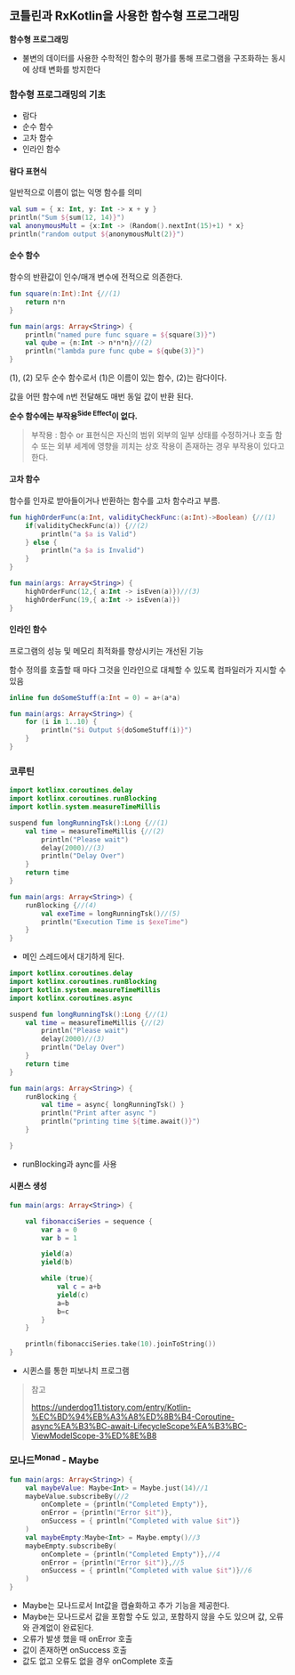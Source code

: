 ## 코틀린과 RxKotlin을 사용한 함수형 프로그래밍



**함수형 프로그래밍**

- 불변의 데이터를 사용한 수학적인 함수의 평가를 통해 프로그램을 구조화하는 동시에 상태 변화를 방지한다



### 함수형 프로그래밍의 기초

- 람다
- 순수 함수
- 고차 함수
- 인라인 함수



#### 람다 표현식

일반적으로 이름이 없는 익명 함수를 의미

```kotlin
val sum = { x: Int, y: Int -> x + y }
println("Sum ${sum(12, 14)}")
val anonymousMult = {x:Int -> (Random().nextInt(15)+1) * x}
println("random output ${anonymousMult(2)}")
```



#### 순수 함수

함수의 반환값이 인수/매개 변수에 전적으로 의존한다.

```kotlin
fun square(n:Int):Int {//(1)
    return n*n
}

fun main(args: Array<String>) {
    println("named pure func square = ${square(3)}")
    val qube = {n:Int -> n*n*n}//(2)
    println("lambda pure func qube = ${qube(3)}")
}
```

(1), (2) 모두 순수 함수로서 (1)은 이름이 있는 함수, (2)는 람다이다.

값을 어떤 함수에 n번 전달해도 매번 동일 값이 반환 된다.

**순수 함수에는 부작용<sup>Side Effect</sup>이 없다.**

> 부작용 : 함수 or 표현식은 자신의 범위 외부의 일부 상태를 수정하거나 호출 함수 또는 외부 세계에 영향을 끼치는 상호 작용이 존재하는 경우 부작용이 있다고 한다.



#### 고차 함수

함수를 인자로 받아들이거나 반환하는 함수를 고차 함수라고 부름.

```kotlin
fun highOrderFunc(a:Int, validityCheckFunc:(a:Int)->Boolean) {//(1)
    if(validityCheckFunc(a)) {//(2)
        println("a $a is Valid")
    } else {
        println("a $a is Invalid")
    }
}

fun main(args: Array<String>) {
    highOrderFunc(12,{ a:Int -> isEven(a)})//(3)
    highOrderFunc(19,{ a:Int -> isEven(a)})
}
```



#### 인라인 함수

프로그램의 성능 및 메모리 최적화를 향상시키는 개선된 기능

함수 정의를 호출할 때 마다 그것을 인라인으로 대체할 수 있도록 컴파일러가 지시할 수 있음

```kotlin
inline fun doSomeStuff(a:Int = 0) = a+(a*a)

fun main(args: Array<String>) {
    for (i in 1..10) {
        println("$i Output ${doSomeStuff(i)}")
    }
}
```



### 코루틴

```kotlin
import kotlinx.coroutines.delay
import kotlinx.coroutines.runBlocking
import kotlin.system.measureTimeMillis

suspend fun longRunningTsk():Long {//(1)
    val time = measureTimeMillis {//(2)
        println("Please wait")
        delay(2000)//(3)
        println("Delay Over")
    }
    return time
}

fun main(args: Array<String>) {
    runBlocking {//(4)
        val exeTime = longRunningTsk()//(5)
        println("Execution Time is $exeTime")
    }
}
```

- 메인 스레드에서 대기하게 된다.

```kotlin
import kotlinx.coroutines.delay
import kotlinx.coroutines.runBlocking
import kotlin.system.measureTimeMillis
import kotlinx.coroutines.async

suspend fun longRunningTsk():Long {//(1)
    val time = measureTimeMillis {//(2)
        println("Please wait")
        delay(2000)//(3)
        println("Delay Over")
    }
    return time
}

fun main(args: Array<String>) {
    runBlocking {
        val time = async{ longRunningTsk() }
        println("Print after async ")
        println("printing time ${time.await()}")
    }

}
```

- runBlocking과 aync를 사용



#### 시퀸스 생성

```kotlin
fun main(args: Array<String>) {

    val fibonacciSeries = sequence {
        var a = 0
        var b = 1

        yield(a)
        yield(b)

        while (true){
            val c = a+b
            yield(c)
            a=b
            b=c
        }
    }

    println(fibonacciSeries.take(10).joinToString())
}

```

- 시퀸스를 통한 피보나치 프로그램



> 참고
>
> https://underdog11.tistory.com/entry/Kotlin-%EC%BD%94%EB%A3%A8%ED%8B%B4-Coroutine-async%EA%B3%BC-await-LifecycleScope%EA%B3%BC-ViewModelScope-3%ED%8E%B8



### 모나드<sup>Monad</sup> - Maybe

```kotlin
fun main(args: Array<String>) {
    val maybeValue: Maybe<Int> = Maybe.just(14)//1
    maybeValue.subscribeBy(//2
        onComplete = {println("Completed Empty")},
        onError = {println("Error $it")},
        onSuccess = { println("Completed with value $it")}
    )
    val maybeEmpty:Maybe<Int> = Maybe.empty()//3
    maybeEmpty.subscribeBy(
        onComplete = {println("Completed Empty")},//4
        onError = {println("Error $it")},//5
        onSuccess = { println("Completed with value $it")}//6
    )
}
```

- Maybe는 모나드로서 Int값을 캡슐화하고 추가 기능을 제공한다.
- Maybe는 모나드로서 값을 포함할 수도 있고, 포함하지 않을 수도 있으며 값, 오류와 관계없이 완료된다.
- 오류가 발생 했을 때 onError 호출
- 값이 존재하면 onSuccess 호출
- 값도 없고 오류도 없을 경우 onComplete 호출
